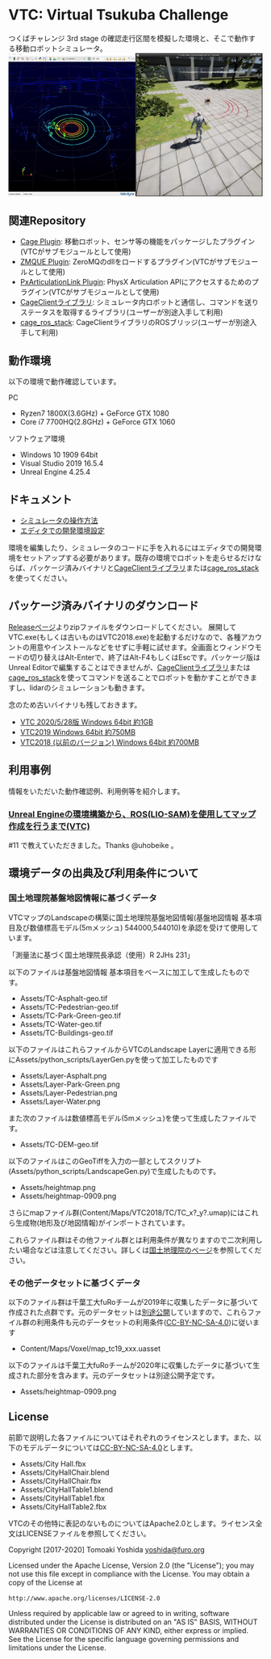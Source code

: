 ﻿# VTC: Virtual Tsukuba Challenge

つくばチャレンジ 3rd stage の確認走行区間を模擬した環境と、そこで動作する移動ロボットシミュレータ。
[![VTC with lidar intensity enabled](docs/ScreenShot-i.png)](https://www.youtube.com/watch?v=gb9t7RFmgpc)

## 関連Repository

+ [Cage Plugin](https://github.com/furo-org/CagePlugin): 移動ロボット、センサ等の機能をパッケージしたプラグイン(VTCがサブモジュールとして使用)
+ [ZMQUE Plugin](https://github.com/furo-org/ZMQUE): ZeroMQのdllをロードするプラグイン(VTCがサブモジュールとして使用)
+ [PxArticulationLink Plugin](https://github.com/yosagi/PxArticulationLink): PhysX Articulation APIにアクセスするためのプラグイン(VTCがサブモジュールとして使用)
+ [CageClientライブラリ](https://github.com/furo-org/CageClient): シミュレータ内ロボットと通信し、コマンドを送りステータスを取得するライブラリ(ユーザーが別途入手して利用)
+ [cage_ros_stack](https://github.com/furo-org/cage_ros_stack): CageClientライブラリのROSブリッジ(ユーザーが別途入手して利用)

## 動作環境

以下の環境で動作確認しています。

PC

+ Ryzen7 1800X(3.6GHz) + GeForce GTX 1080
+ Core i7 7700HQ(2.8GHz) + GeForce GTX 1060

ソフトウェア環境

+ Windows 10 1909 64bit
+ Visual Studio 2019 16.5.4
+ Unreal Engine 4.25.4

## ドキュメント

+ [シミュレータの操作方法](docs/runtime.md)
+ [エディタでの開発環境設定](docs/editor.md)

環境を編集したり、シミュレータのコードに手を入れるにはエディタでの開発環境をセットアップする必要があります。既存の環境でロボットを走らせるだけならば、パッケージ済みバイナリと[CageClientライブラリ](https://github.com/furo-org/CageClient)または[cage_ros_stack](https://github.com/furo-org/cage_ros_stack)を使ってください。

## パッケージ済みバイナリのダウンロード

[Releaseページ](https://github.com/furo-org/VTC/releases)よりzipファイルをダウンロードしてください。
展開してVTC.exe(もしくは古いものはVTC2018.exe)を起動するだけなので、各種アカウントの用意やインストールなどをせずに手軽に試せます。全画面とウィンドウモードの切り替えはAlt-Enterで、終了はAlt-F4もしくはEscです。パッケージ版はUnreal Editorで編集することはできませんが、[CageClientライブラリ](https://github.com/furo-org/CageClient)または[cage_ros_stack](https://github.com/furo-org/cage_ros_stack)を使ってコマンドを送ることでロボットを動かすことができますし、lidarのシミュレーションも動きます。

念のため古いバイナリも残しておきます。
+ [VTC 2020/5/28版 Windows 64bit 約1GB](https://1drv.ms/u/s!AkekAlL4McuXlQOBSBVlSNaRIZpQ?e=veg3e0)
+ [VTC2019 Windows 64bit 約750MB](https://chibakoudai-my.sharepoint.com/:u:/g/personal/yoshida_tomoaki_p_chibakoudai_jp/ETDQWwohngxKsu09_ga2H9UBs5A4OmVFnmzQckcgW8upzA?e=IJuMfI)
+ [VTC2018 (以前のバージョン) Windows 64bit 約700MB](https://chibakoudai-my.sharepoint.com/:u:/g/personal/yoshida_tomoaki_p_chibakoudai_jp/ER00YHh9YYFEpBnFCl16Ug4BnmRve_PuS1y1sB2-dvryDw?e=cxDaMb)

## 利用事例

情報をいただいた動作確認例、利用例等を紹介します。

### [Unreal Engineの環境構築から、ROS(LIO-SAM)を使用してマップ作成を行うまで(VTC)](https://beike-re.hatenablog.com/entry/VTC/LIO-SAM/3d-mapping)
#11 で教えていただきました。Thanks @uhobeike 。

## 環境データの出典及び利用条件について

### 国土地理院基盤地図情報に基づくデータ

VTCマップのLandscapeの構築に国土地理院基盤地図情報(基盤地図情報 基本項目及び数値標高モデル(5mメッシュ) 544000,544010)を承認を受けて使用しています。

「測量法に基づく国土地理院長承認（使用）R 2JHs 231」

以下のファイルは基盤地図情報 基本項目をベースに加工して生成したものです。
 + Assets/TC-Asphalt-geo.tif
 + Assets/TC-Pedestrian-geo.tif
 + Assets/TC-Park-Green-geo.tif
 + Assets/TC-Water-geo.tif
 + Assets/TC-Buildings-geo.tif

以下のファイルはこれらファイルからVTCのLandscape Layerに適用できる形にAssets/python_scripts/LayerGen.pyを使って加工したものです

+ Assets/Layer-Asphalt.png
+ Assets/Layer-Park-Green.png
+ Assets/Layer-Pedestrian.png
+ Assets/Layer-Water.png

また次のファイルは数値標高モデル(5mメッシュ)を使って生成したファイルです。
+ Assets/TC-DEM-geo.tif

以下のファイルはこのGeoTiffを入力の一部としてスクリプト(Assets/python_scripts/LandscapeGen.py)で生成したものです。

+ Assets/heightmap.png
+ Assets/heightmap-0909.png

さらにmapファイル群(Content/Maps/VTC2018/TC/TC_x?_y?.umap)にはこれら生成物(地形及び地図情報)がインポートされています。

これらファイル群はその他ファイル群とは利用条件が異なりますので二次利用したい場合などは注意してください。詳しくは[国土地理院のページ](https://www.gsi.go.jp/LAW/2930-qa.html)を参照してください。

### その他データセットに基づくデータ

以下のファイル群は千葉工大fuRoチームが2019年に収集したデータに基づいて作成された点群です。元のデータセットは[別途公開](https://github.com/tsukubachallenge/tc-datasets#tc2019-furo-map-data)していますので、これらファイル群の利用条件も元のデータセットの利用条件([CC-BY-NC-SA-4.0](https://creativecommons.org/licenses/by-nc-sa/4.0/))に従います

+ Content/Maps/Voxel/map_tc19_xxx.uasset

以下のファイルは千葉工大fuRoチームが2020年に収集したデータに基づいて生成された部分を含みます。元のデータセットは別途公開予定です。

+ Assets/heightmap-0909.png

## License

前節で説明した各ファイルについてはそれぞれのライセンスとします。また、以下のモデルデータについては[CC-BY-NC-SA-4.0](https://creativecommons.org/licenses/by-nc-sa/4.0/)とします。

+ Assets/City Hall.fbx
+ Assets/CityHallChair.blend
+ Assets/CityHallChair.fbx
+ Assets/CityHallTable1.blend
+ Assets/CityHallTable1.fbx
+ Assets/CityHallTable2.fbx

VTCのその他特に表記のないものについてはApache2.0とします。ライセンス全文はLICENSEファイルを参照してください。

Copyright [2017-2020] Tomoaki Yoshida <yoshida@furo.org>

Licensed under the Apache License, Version 2.0 (the "License");
you may not use this file except in compliance with the License.
You may obtain a copy of the License at

    http://www.apache.org/licenses/LICENSE-2.0

Unless required by applicable law or agreed to in writing, software
distributed under the License is distributed on an "AS IS" BASIS,
WITHOUT WARRANTIES OR CONDITIONS OF ANY KIND, either express or implied.
See the License for the specific language governing permissions and
limitations under the License.
